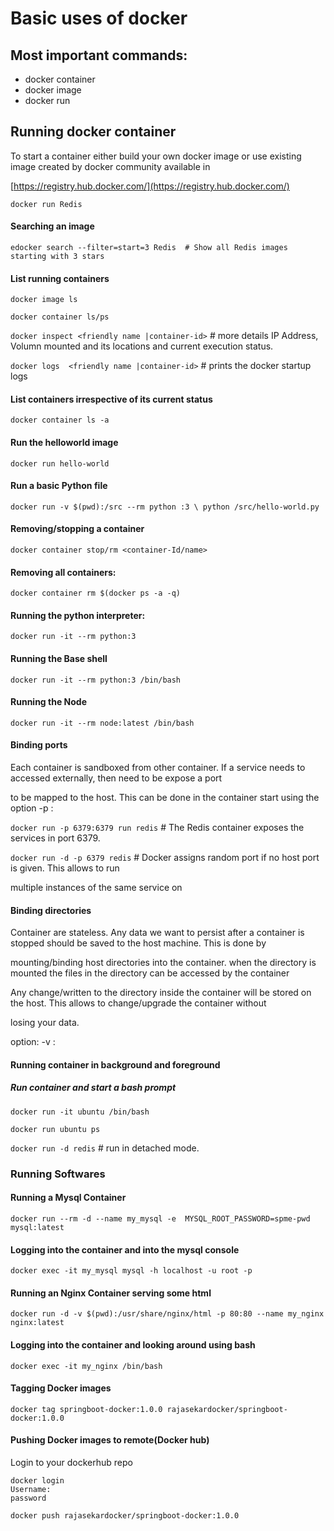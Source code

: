 # Basic uses of docker 

 ##  Most important commands:
 - docker container 
 - docker image 
 - docker run

## Running docker container

To start a container either build your own docker image or use existing image created by docker community available in

[https://registry.hub.docker.com/](https://registry.hub.docker.com/)

`docker run Redis`

####   Searching an image
`edocker search --filter=start=3 Redis  # Show all Redis images starting with 3 stars`
#### List running containers

`docker image ls`

`docker container ls/ps`

`docker inspect <friendly name |container-id>` # more details IP Address, Volumn mounted and its locations and current execution status.

`docker logs  <friendly name |container-id>` # prints the docker startup logs

#### List containers irrespective of its current status

`docker container ls -a`

#### Run the helloworld image

`docker run hello-world`

#### Run a basic Python file

`docker run -v $(pwd):/src --rm python :3 \
python /src/hello-world.py`

#### Removing/stopping a  container

`docker container stop/rm <container-Id/name>`

#### Removing all containers:

`docker container rm $(docker ps -a -q)`

#### Running the python interpreter:

`docker run -it --rm python:3`

#### Running the Base shell

`docker run -it --rm python:3
/bin/bash`

#### Running the Node

`docker run -it --rm node:latest /bin/bash`

#### Binding ports

Each container is sandboxed from other container. If a service needs to accessed externally, then need to be expose a port

to be mapped to the host. This can be done in the container start using the option -p <host port>:<container port>

`docker run -p 6379:6379 run redis` # The Redis container exposes the services in port 6379.

`docker run -d -p 6379 redis`  # Docker assigns random port if no host port is given. This allows to run

multiple instances of the same service on

#### Binding directories

Container are stateless. Any data we want to persist after a container is stopped should be saved to the host machine. This is done by

mounting/binding host directories into the container. when the directory is mounted the files in the directory can be accessed by the container

Any change/written to the directory inside the container will be stored on the host. This allows to change/upgrade the container without

losing your data.

option: -v <host-dir>:<container-dir>

#### Running container in background and foreground
##### Run container and start a bash prompt
`docker run -it ubuntu /bin/bash` 

`docker run ubuntu ps`

`docker run -d redis` # run in detached mode.

### Running Softwares

#### Running a Mysql Container

`docker run --rm -d --name my_mysql -e 
MYSQL_ROOT_PASSWORD=spme-pwd mysql:latest`

#### Logging into the container and into the mysql console

`docker exec -it my_mysql mysql -h localhost -u root -p`

#### Running an Nginx Container serving some html

`docker run -d -v $(pwd):/usr/share/nginx/html -p 80:80 --name my_nginx nginx:latest`

#### Logging into the container and looking around using bash

`docker exec -it my_nginx /bin/bash`

#### Tagging Docker images 
`docker tag springboot-docker:1.0.0 rajasekardocker/springboot-docker:1.0.0`

#### Pushing Docker images to remote(Docker hub)

Login to your dockerhub repo

```
docker login
Username:
password

docker push rajasekardocker/springboot-docker:1.0.0
```


